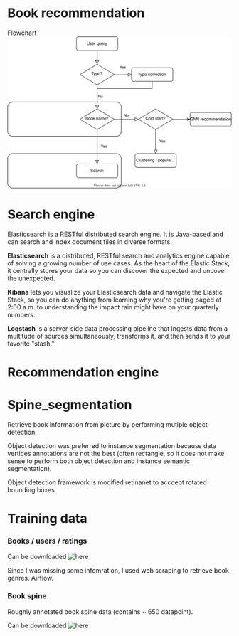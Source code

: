 # Book recommendation

Flowchart
![](./assets/flowchart.drawio.svg)

# Search engine

Elasticsearch is a RESTful distributed search engine. It is Java-based and can search and index document files in diverse formats.

**Elasticsearch** is a distributed, RESTful search and analytics engine capable of
solving a growing number of use cases. As the heart of the Elastic Stack, it
centrally stores your data so you can discover the expected and uncover the
unexpected.

**Kibana** lets you visualize your Elasticsearch data and navigate the Elastic Stack, 
so you can do anything from learning why you're getting paged at 2:00 a.m. to 
understanding the impact rain might have on your quarterly numbers.

**Logstash** is a server-side data processing pipeline that ingests data from a
multitude of sources simultaneously, transforms it, and then sends it to your
favorite "stash." 

# Recommendation engine

# Spine_segmentation

Retrieve book information from picture by performing mutiple object detection.

Object detection was preferred to instance segmentation because data vertices annotations are not the best (often rectangle, so it does not make sense to perform both object detection and instance semantic segmentation).

Object detection framework is modified retinanet to acccept rotated bounding boxes

# Training data

### Books / users / ratings

Can be downloaded ![here](https://www.kaggle.com/arashnic/book-recommendation-dataset)

Since I was missing some infomration, I used web scraping to retrieve book genres. Airflow.

### Book spine
Roughly annotated book spine data (contains ~ 650 datapoint).

Can be downloaded ![here](https://data.4tu.nl/articles/dataset/Data_mannually-labelled_accompanying_the_research_on_segmentation_of_book-spine_images/12688436/1?file=24026006)
